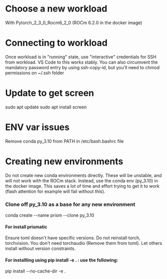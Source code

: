 # Choose a new workload
With Pytorch_2_3_0_Rocm6_2_0 (ROCm 6.2.0 in the docker image)

# Connecting to workload
Once workload is in "running" state, use "interactive" credentials for SSH from workload. 
VS Code to this works stably. 
You can also circumvent the mandatory password entry by using ssh-copy-id, but you'll need to chmod permissions on ~/.ssh folder

# Update to get screen
sudo apt update
sudo apt install screen

# ENV var issues
Remove conda py_3.10 from PATH in /etc/bash.bashrc file 
# Creating new environments
Do not create new conda environments directly. These will be unstable, and will not work with the ROCm stack. Instead, use the conda env (py_3.10) in the docker image. This saves a lot of time and effort trying to get it to work (flash attention for example will fail without this).

### Clone off py_3.10 as a base for any new environment
conda create --name prism --clone py_3.10

#### For install prismatic
Ensure toml doesn't have specific versions. Do not reinstall torch, torchvision. You don't need torchaudio (Remove them from toml).
Let others install without version constraints. 

#### For installling using pip install -e . : use the following:
pip install --no-cache-dir -e .